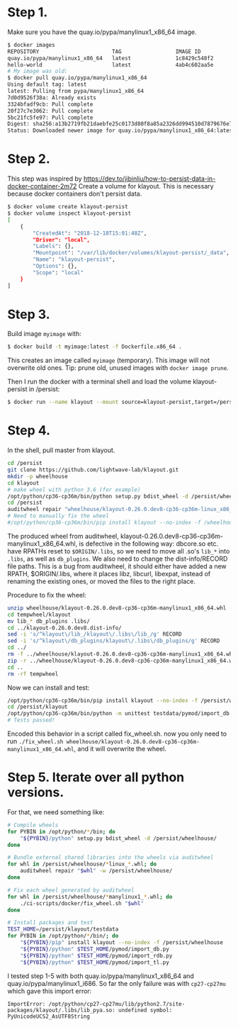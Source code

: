 # Step 1.

Make sure you have the quay.io/pypa/manylinux1_x86_64 image.

```bash
$ docker images
REPOSITORY                       TAG                 IMAGE ID            CREATED             SIZE
quay.io/pypa/manylinux1_x86_64   latest              1c8429c548f2        2 months ago        879MB
hello-world                      latest              4ab4c602aa5e        3 months ago        1.84kB
# My image was old:
$ docker pull quay.io/pypa/manylinux1_x86_64
Using default tag: latest
latest: Pulling from pypa/manylinux1_x86_64
7d0d9526f38a: Already exists
3324bfadf9cb: Pull complete
20f27c7e3062: Pull complete
5bc21fc5fe97: Pull complete
Digest: sha256:a13b2719fb21daebfe25c0173d80f8a85a2326dd994510d7879676e7a2193500
Status: Downloaded newer image for quay.io/pypa/manylinux1_x86_64:latest
```

# Step 2.

This step was inspired by https://dev.to/jibinliu/how-to-persist-data-in-docker-container-2m72
Create a volume for klayout. This is necessary because docker containers don't persist data.

```bash
$ docker volume create klayout-persist
$ docker volume inspect klayout-persist
[
    {
        "CreatedAt": "2018-12-18T15:01:48Z",
        "Driver": "local",
        "Labels": {},
        "Mountpoint": "/var/lib/docker/volumes/klayout-persist/_data",
        "Name": "klayout-persist",
        "Options": {},
        "Scope": "local"
    }
]
```

# Step 3.

Build image `myimage` with:

```bash
$ docker build -t myimage:latest -f Dockerfile.x86_64 .
```

This creates an image called `myimage` (temporary). This image will not overwrite old ones. Tip: prune old, unused images with `docker image prune`.

Then I run the docker with a terminal shell and load the volume klayout-persist in /persist:

```bash
$ docker run --name klayout --mount source=klayout-persist,target=/persist -it myimage
```

# Step 4.

In the shell, pull master from klayout.

```bash
cd /persist
git clone https://github.com/lightwave-lab/klayout.git
mkdir -p wheelhouse
cd klayout
# make wheel with python 3.6 (for example)
/opt/python/cp36-cp36m/bin/python setup.py bdist_wheel -d /persist/wheelhouse/
cd /persist
auditwheel repair "wheelhouse/klayout-0.26.0.dev8-cp36-cp36m-linux_x86_64.whl" -w wheelhouse/
# Need to manually fix the wheel
#/opt/python/cp36-cp36m/bin/pip install klayout --no-index -f /wheelhouse
```

The produced wheel from auditwheel, klayout-0.26.0.dev8-cp36-cp36m-manylinux1_x86_64.whl, is defective in the following way: dbcore.so etc. have RPATHs reset to `$ORIGIN/.libs`, so we need to move all .so's `lib_*` into `.libs`, as well as `db_plugins`. We also need to change the dist-info/RECORD file paths. This is a bug from auditwheel, it should either have added a new RPATH, $ORIGIN/.libs, where it places libz, libcurl, libexpat, instead of renaming the existing ones, or moved the files to the right place.


Procedure to fix the wheel:

```bash
unzip wheelhouse/klayout-0.26.0.dev8-cp36-cp36m-manylinux1_x86_64.whl -d tempwheel
cd tempwheel/klayout
mv lib_* db_plugins .libs/
cd ../klayout-0.26.0.dev8.dist-info/
sed -i 's/^klayout\/lib_/klayout\/.libs\/lib_/g' RECORD
sed -i 's/^klayout\/db_plugins/klayout\/.libs\/db_plugins/g' RECORD
cd ../
rm -f ../wheelhouse/klayout-0.26.0.dev8-cp36-cp36m-manylinux1_x86_64.whl
zip -r ../wheelhouse/klayout-0.26.0.dev8-cp36-cp36m-manylinux1_x86_64.whl ./*
cd ..
rm -rf tempwheel
```

Now we can install and test:
```bash
/opt/python/cp36-cp36m/bin/pip install klayout --no-index -f /persist/wheelhouse
cd /persist/klayout
/opt/python/cp36-cp36m/bin/python -m unittest testdata/pymod/import_db.py  testdata/pymod/import_rdb.py testdata/pymod/import_tl.py
# Tests passed!
```

Encoded this behavior in a script called fix_wheel.sh. now you only need to run `./fix_wheel.sh wheelhouse/klayout-0.26.0.dev8-cp36-cp36m-manylinux1_x86_64.whl`, and it will overwrite the wheel.

# Step 5. Iterate over all python versions.

For that, we need something like:

```bash
# Compile wheels
for PYBIN in /opt/python/*/bin; do
    "${PYBIN}/python" setup.py bdist_wheel -d /persist/wheelhouse/
done

# Bundle external shared libraries into the wheels via auditwheel
for whl in /persist/wheelhouse/*linux_*.whl; do
    auditwheel repair "$whl" -w /persist/wheelhouse/
done

# Fix each wheel generated by auditwheel
for whl in /persist/wheelhouse/*manylinux1_*.whl; do
    ./ci-scripts/docker/fix_wheel.sh "$whl"
done

# Install packages and test
TEST_HOME=/persist/klayout/testdata
for PYBIN in /opt/python/*/bin/; do
    "${PYBIN}/pip" install klayout --no-index -f /persist/wheelhouse
    "${PYBIN}/python" $TEST_HOME/pymod/import_db.py  
    "${PYBIN}/python" $TEST_HOME/pymod/import_rdb.py 
    "${PYBIN}/python" $TEST_HOME/pymod/import_tl.py

```

I tested step 1-5 with both quay.io/pypa/manylinux1_x86_64 and quay.io/pypa/manylinux1_i686. So far the only failure was with `cp27-cp27mu` which gave this import error:

`ImportError: /opt/python/cp27-cp27mu/lib/python2.7/site-packages/klayout/.libs/lib_pya.so: undefined symbol: PyUnicodeUCS2_AsUTF8String`
